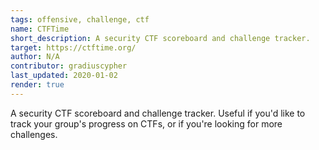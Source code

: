 ```yaml
---
tags: offensive, challenge, ctf
name: CTFTime
short_description: A security CTF scoreboard and challenge tracker.
target: https://ctftime.org/
author: N/A
contributor: gradiuscypher
last_updated: 2020-01-02
render: true
---
```


A security CTF scoreboard and challenge tracker. Useful if you'd like to track your group's progress on CTFs, or if you're looking for more challenges.